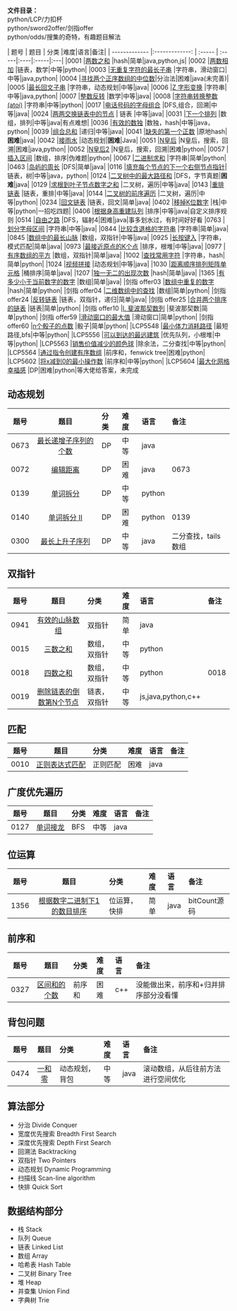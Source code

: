 
**文件目录：**   
python/LCP/力扣杯  
python/sword2offer/剑指offer  
python/odds/搜集的奇特，有趣题目解法

| 题号          |   题目                                                           | 分类  |难度|语言|备注|
| ------------- |:-------------:  | :----- | :-----|:----|:-----|:---|
|0001           |[两数之和](articles/数据结构部/哈希表/两数之和.md)                              |hash|简单|java,python,js|
|0002           |[两数相加](articles/数据结构部/链表/两数相加.md)                               |链表，数学|中等|python|
|0003           |[无重复字符的最长子串](articles/其他/字符串/无重复字符的最长子串.md)       |字符串，滑动窗口|中等|java,python|
|0004           |[寻找两个正序数组的中位数](articles/算法部/分治法/寻找两个正序数组的中位数.md)|分治法|困难|java(未完善)|
|0005           |[最长回文子串](articles/算法部/分治法/寻找两个正序数组的中位数.md)                      |字符串，动态规划|中等|java|
|0006           |[Z 字形变换](articles/其他/字符串/Z字形变换.md)                          |字符串|中等|java,python|
|0007           |[整数反转](articles/其他/数学/整数反转.md)                               |数学|中等|java|
|0008           |[字符串转换整数 (atoi)](articles/其他/字符串/字符串转换整数(atoi).md)     |字符串|中等|python|
|0017           |[电话号码的字母组合](articles/算法部/DFS/电话号码的字母组合.md)              |DFS,组合，回溯|中等|java|
|0024           |[两两交换链表中的节点](articles/数据结构部/链表/两两交换链表中的节点.md)        | 链表 |中等|java|
|0031           |[下一个排列](articles/数据结构部/数组/下一个排列.md)                           |数组，排列|中等|java|有点难想|
|0036           |[有效的数独](articles/其他/数独/有效的数独.md)                           |数独，hash|中等|java，python|
|0039           |[组合总和](articles/数据结构部/数组/组合总和.md)                               |递归|中等|java|
|0041           |[缺失的第一个正数](articles/数据结构部/哈希表/缺失的第一个正数.md)                |原地hash|**困难**|java|
|0042           |[接雨水](articles/算法部/动态规划/接雨水.md)                               |动态规划|**困难**|Java|
|0051           |[N皇后](articles/算法部/回溯/N皇后.md)                                   |N皇后，搜索，回溯|困难|java,python|
|0052           |[N皇后2](articles/算法部/回溯/N皇后II.md)                                 |N皇后，搜索，回溯|困难|python|
|0057           |[插入区间](articles/数据结构部/数组/插入区间.md)                               |数组，排序|伪难题|python|
|0067           |[二进制求和](articles/其他/字符串/二进制求和.md)                          |字符串|简单|python|
|0463           |[岛屿的周长](articles/算法部/DFS/岛屿的周长.md)                             |DFS|简单|java|
|0116           |[填充每个节点的下一个右侧节点指针](articles/数据结构部/链表/填充每个节点的下一个右侧节点指针.md)|链表，树|中等|java，python|
|0124           |[二叉树中的最大路径和](articles/数据结构部/二叉树/二叉树中的最大路径和.md)        |DFS，字节真题|**困难**|java|
|0129           |[求根到叶子节点数字之和](articles/数据结构部/二叉树/求根到叶子节点数字之和.md)    |二叉树，遍历|中等|java|
|0143           |[重排链表](articles/数据结构部/链表/重排链表.md)                                |链表，重排|中等|java|
|0144           |[二叉树的前序遍历](articles/数据结构部/二叉树/二叉树的前序遍历.md)               |二叉树，遍历|中等|python|
|0234           |[回文链表](articles/数据结构部/链表/回文链表.md)                               |链表，回文|简单|java|
|0402           |[移掉K位数字](articles/数据结构部/栈/移掉K位数字.md)                           |栈|中等|python|一招吃四题|
|0406           |[根据身高重建队列](articles/数据结构部/数组/根据身高重建队列.md)                |排序|中等|java|自定义排序规则
|0514           |[自由之路](articles/算法部/DFS/自由之路.md)                                 |DFS，辐射4|困难|java|事多划水过，有时间好好看
|0763           |[划分字母区间](articles/其他/字符串/划分字母区间.md)                       |字符串|中等|java|
|0844           |[比较含退格的字符串](articles/其他/字符串/比较含退格的字符串.md)           |字符串|简单|java|
|0845           |[数组中的最长山脉](articles/数据结构部/数组/数组中的最长山脉.md)                 |数组，双指针|中等|java|
|0925           |[长按键入](articles/其他/字符串/长按键入.md)                              |字符串，模式匹配|简单|java|
|0973           |[最接近原点的K个点](articles/数据结构部/根堆/最接近原点的K个点.md)              |排序，根堆|中等|java|
|0977           |[有序数组的平方](articles/数据结构部/数组/有序数组的平方.md)                     |数组，双指针|简单|java|
|1002           |[查找常用字符](articles/其他/字符串/查找常用字符.md)                      |字符串，hash|简单|python|
|1024           |[视频拼接](articles/算法部/动态规划/视频拼接.md)                            |动态规划|中等|java|
|1030           |[距离顺序排列矩阵单元格](articles/算法部/排序/距离顺序排列矩阵单元格.md)      |桶排序|简单|java|
|1207           |[独一无二的出现次数](articles/数据结构部/数组/独一无二的出现次数.md)             |hash|简单|java|
|1365           |[有多少小于当前数字的数字](articles/数据结构部/数组/有多少小于当前数字的数字.md)  |数组|简单|java|
|剑指 offer03   |[数组中重复的数字](articles/数据结构部/哈希表/数组中重复的数字.md)                |hash|简单|python|
|剑指 offer04   |[二维数组中的查找](articles/数据结构部/数组/二维数组中的查找.md)               |数组|简单|python|
|剑指 offer24   |[反转链表](articles/数据结构部/链表/反转链表.md)                                |链表，双指针，递归|简单|java|
|剑指 offer25   |[合并两个排序的链表](articles/数据结构部/链表/合并两个排序的链表.md)             |链表|简单|python|
|剑指 offer10   |[I. 斐波那契数列](articles/其他/斐波那契数/斐波那契数列.md)               |斐波那契数|简单|python|
|剑指 offer59   |[滑动窗口的最大值](articles/其他/滑动窗口/滑动窗口的最大值.md)             |滑动窗口|简单|python|
|剑指 offer60   |[n个骰子的点数](articles/其他/骰子/n个骰子的点数.md)                      |骰子|简单|python|
|LCP5548        |[最小体力消耗路径](articles/其他/最短路径/最小体力消耗路径.md)             |最短路径,bfs|中等|python|
|LCP5556        |[可以到达的最远建筑](articles/数据结构部/优先队列/可以到达的最远建筑.md)           |优先队列，小根堆|中等|python|
|LCP5563        |[销售价值减少的颜色球](articles/算法部/二分查找/销售价值减少的颜色球.md)        |除余法，二分查找|中等|python|
|LCP5564        |[通过指令创建有序数组](articles/其他/前序和/通过指令创建有序数组.md)          |前序和，fenwick tree|困难|python|
|LCP5602        |[将x减到0的最小操作数](articles/其他/前序和/将x减到0的最小操作数.md)     |前序和|中等|python|
|LCP5604        |[最大化网格幸福感](articles/算法部/动态规划/最大化网格幸福感.md)               |DP|困难|python|等大佬给答案，未完成
## 动态规划
| 题号          |   题目                                                           | 分类  |难度|语言|备注|
| ------------- |:-------------:  | :----- | :-----|:----|:-----|
|0673           |[最长递增子序列的个数](articles/算法部/动态规划/最长递增子序列的个数.md)        |DP|中等|java|
|0072           |[编辑距离](articles/算法部/动态规划/编辑距离.md)                              |DP|困难|java| 0673|
|0139           |[单词拆分](articles/算法部/动态规划/单词拆分.md)                              |DP|中等|python|
|0140           |[单词拆分 II](articles/算法部/动态规划/单词拆分II.md)                         |DP|困难|python|0139|
|0300           |[最长上升子序列](articles/算法部/动态规划/最长上升子序列.md)                   |DP|中等|java|二分查找，tails数组|

## 双指针
| 题号          |   题目                                                           | 分类  |难度|语言|备注|
| ------------- |:-------------:  | :----- | :-----|:----|:-----|
|0941           |[有效的山脉数组](articles/算法部/双指针/有效的山脉数组.md)                   |双指针|简单|java||
|0015           |[三数之和](articles/数据结构部/数组/三数之和.md)                               |数组，双指针|中等|python|
|0018           |[四数之和](articles/数据结构部/数组/四数之和.md)                               |数组，双指针|中等|python|0018|
|0019           |[删除链表的倒数第N个节点](articles/数据结构部/链表/删除链表的倒数第N个节点.md)   |链表，双指针|中等|js,java,python,c++|

## 匹配
| 题号          |   题目                                                           | 分类  |难度|语言|备注|
| ------------- |:-------------:  | :----- | :-----|:----|:-----|
|0010           |[正则表达式匹配](articles/其他/匹配/正则表达式匹配.md)                  |正则匹配|困难|java||


## 广度优先遍历
| 题号          |   题目                                                           | 分类  |难度|语言|备注|
| ------------- |:-------------:  | :----- | :-----|:----|:-----|
|0127           |[单词接龙](articles/算法部/BFS/单词接龙.md)                           |BFS|中等|java|

## 位运算
| 题号          |   题目                                                           | 分类  |难度|语言|备注
| ------------- |:-------------:  | :----- | :-----|:----|:-----|
|1356           |[根据数字二进制下1的数目排序](articles/其他/位运算/根据数字二进制下1的数目排序.md)|位运算，快排|简单|java|bitCount源码|

## 前序和
| 题号          |   题目                                                           | 分类  |难度|语言|备注
| ------------- |:-------------:  | :----- | :-----|:----|:-----|
|0327            |[区间和的个数](articles/其他/前序和/区间和的个数.md)                    |前序和|困难|c++|没能做出来，前序和+归并排序部分没看懂|


## 背包问题
| 题号          |   题目                                                           | 分类  |难度|语言|备注
| ------------- |:-------------:  | :----- | :-----|:----|:-----|
|0474           |[一和零](articles/算法部/动态规划/背包问题/一和零.md)                              |动态规划，背包|中等|java|滚动数组，从后往前方法进行空间优化



## 算法部分 
- 分治 Divide Conquer 
- 宽度优先搜索 Breadth First Search 
- 深度优先搜索 Depth First Search
- 回溯法 Backtracking 
- 双指针 Two Pointers 
- 动态规划 Dynamic Programming 
- 扫描线 Scan-line algorithm
- 快排 Quick Sort
## 数据结构部分
- 栈 Stack
- 队列 Queue
- 链表 Linked List 
- 数组 Array 
- 哈希表 Hash Table
- 二叉树 Binary Tree  
- 堆 Heap
- 并查集 Union Find
- 字典树 Trie